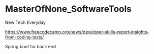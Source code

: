 # MasterOfNone_SoftwareTools


New Tech Everyday


https://www.freecodecamp.org/news/developer-skills-report-insights-from-coding-tests/


Spring boot for back end 
